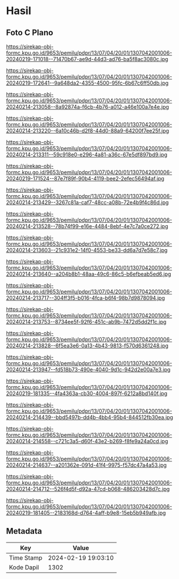 # Hasil

## Foto C Plano

https://sirekap-obj-formc.kpu.go.id/9653/pemilu/pdpr/13/07/04/20/01/1307042001006-20240219-171018--71470b67-ae9d-44d3-ad76-ba5f8ac3080c.jpg

https://sirekap-obj-formc.kpu.go.id/9653/pemilu/pdpr/13/07/04/20/01/1307042001006-20240219-172641--9a648da2-4355-4500-95fc-6b67c6ff50db.jpg

https://sirekap-obj-formc.kpu.go.id/9653/pemilu/pdpr/13/07/04/20/01/1307042001006-20240214-213058--8a92874a-f6cb-4b76-a012-a46e100a7e4e.jpg

https://sirekap-obj-formc.kpu.go.id/9653/pemilu/pdpr/13/07/04/20/01/1307042001006-20240214-213220--6a10c46b-d2f8-44d0-88a9-64200f7ee25f.jpg

https://sirekap-obj-formc.kpu.go.id/9653/pemilu/pdpr/13/07/04/20/01/1307042001006-20240214-213311--59c918e0-e296-4a81-a36c-67e5df897bd9.jpg

https://sirekap-obj-formc.kpu.go.id/9653/pemilu/pdpr/13/07/04/20/01/1307042001006-20240219-171524--87e7f89f-90b4-4119-bee2-2efec56494af.jpg

https://sirekap-obj-formc.kpu.go.id/9653/pemilu/pdpr/13/07/04/20/01/1307042001006-20240214-213429--3267c81a-caf7-48cc-a08b-72e4b9f4c86d.jpg

https://sirekap-obj-formc.kpu.go.id/9653/pemilu/pdpr/13/07/04/20/01/1307042001006-20240214-213528--78b74f99-e16e-4484-8ebf-4e7c7a0ce272.jpg

https://sirekap-obj-formc.kpu.go.id/9653/pemilu/pdpr/13/07/04/20/01/1307042001006-20240214-213603--21c931e2-14f0-4553-be33-dd6a7d7e58c7.jpg

https://sirekap-obj-formc.kpu.go.id/9653/pemilu/pdpr/13/07/04/20/01/1307042001006-20240214-213640--a204b8b1-48aa-49c6-86c5-b6efbeab5ed6.jpg

https://sirekap-obj-formc.kpu.go.id/9653/pemilu/pdpr/13/07/04/20/01/1307042001006-20240214-213717--304ff3f5-b016-4fca-b6f4-98b7d9878094.jpg

https://sirekap-obj-formc.kpu.go.id/9653/pemilu/pdpr/13/07/04/20/01/1307042001006-20240214-213753--8734ee5f-92f6-451c-ab9b-7472d5dd2f1c.jpg

https://sirekap-obj-formc.kpu.go.id/9653/pemilu/pdpr/13/07/04/20/01/1307042001006-20240214-213828--6f5ea3e6-0a13-4b43-9813-f570d6361248.jpg

https://sirekap-obj-formc.kpu.go.id/9653/pemilu/pdpr/13/07/04/20/01/1307042001006-20240214-213947--fd518b73-490e-4040-9d1c-942d2e00a7e3.jpg

https://sirekap-obj-formc.kpu.go.id/9653/pemilu/pdpr/13/07/04/20/01/1307042001006-20240219-181335--4fa4363a-cb30-4004-897f-6212a8bd140f.jpg

https://sirekap-obj-formc.kpu.go.id/9653/pemilu/pdpr/13/07/04/20/01/1307042001006-20240214-214439--bbd5497b-dd4b-4bb4-95b4-844512fb30ea.jpg

https://sirekap-obj-formc.kpu.go.id/9653/pemilu/pdpr/13/07/04/20/01/1307042001006-20240214-214558--c721c3a5-d60f-43e2-b269-f8fe9a24a0cd.jpg

https://sirekap-obj-formc.kpu.go.id/9653/pemilu/pdpr/13/07/04/20/01/1307042001006-20240214-214637--a201362e-091d-41f4-9975-f57dc47a4a53.jpg

https://sirekap-obj-formc.kpu.go.id/9653/pemilu/pdpr/13/07/04/20/01/1307042001006-20240214-214712--526f4d5f-d92a-47cd-b068-486203428d7c.jpg

https://sirekap-obj-formc.kpu.go.id/9653/pemilu/pdpr/13/07/04/20/01/1307042001006-20240219-181405--2183168d-d764-4aff-b9e8-15eb5b949afb.jpg


## Metadata

| Key        | Value               |
| ---------- | ------------------- |
| Time Stamp | 2024-02-19 19:03:10 |
| Kode Dapil | 1302                |



